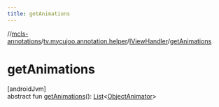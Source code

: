 ```yaml
---
title: getAnimations
---
```

//[mcls-annotations](../../../index.html)/[tv.mycujoo.annotation.helper](../index.html)/[IViewHandler](index.html)/[getAnimations](get-animations.html)



# getAnimations



[androidJvm]\
abstract fun [getAnimations](get-animations.html)(): [List](https://kotlinlang.org/api/latest/jvm/stdlib/kotlin.collections/-list/index.html)&lt;[ObjectAnimator](https://developer.android.com/reference/kotlin/android/animation/ObjectAnimator.html)&gt;




